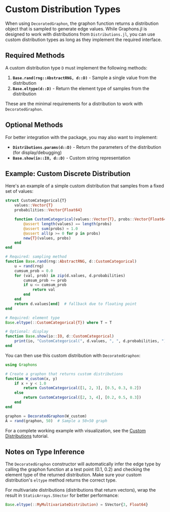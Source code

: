 # Custom Distribution Types

When using `DecoratedGraphon`, the graphon function returns a distribution
object that is sampled to generate edge values. While Graphons.jl is designed
to work with distributions from `Distributions.jl`, you can use custom
distribution types as long as they implement the required interface.

## Required Methods

A custom distribution type `D` must implement the following methods:

1. **`Base.rand(rng::AbstractRNG, d::D)`** - Sample a single value from the
   distribution
2. **`Base.eltype(d::D)`** - Return the element type of samples from the
   distribution

These are the minimal requirements for a distribution to work with
`DecoratedGraphon`.

## Optional Methods

For better integration with the package, you may also want to implement:

- **`Distributions.params(d::D)`** - Return the parameters of the distribution
  (for display/debugging)
- **`Base.show(io::IO, d::D)`** - Custom string representation

## Example: Custom Discrete Distribution

Here's an example of a simple custom distribution that samples from a fixed set
of values:

```julia
struct CustomCategorical{T}
    values::Vector{T}
    probabilities::Vector{Float64}

    function CustomCategorical(values::Vector{T}, probs::Vector{Float64}) where T
        @assert length(values) == length(probs)
        @assert sum(probs) ≈ 1.0
        @assert all(p >= 0 for p in probs)
        new{T}(values, probs)
    end
end

# Required: sampling method
function Base.rand(rng::AbstractRNG, d::CustomCategorical)
    u = rand(rng)
    cumsum_prob = 0.0
    for (val, prob) in zip(d.values, d.probabilities)
        cumsum_prob += prob
        if u <= cumsum_prob
            return val
        end
    end
    return d.values[end]  # fallback due to floating point
end

# Required: element type
Base.eltype(::CustomCategorical{T}) where T = T

# Optional: display
function Base.show(io::IO, d::CustomCategorical)
    print(io, "CustomCategorical(", d.values, ", ", d.probabilities, ")")
end
```

You can then use this custom distribution with `DecoratedGraphon`:

```julia
using Graphons

# Create a graphon that returns custom distributions
function W_custom(x, y)
    if x + y < 1.0
        return CustomCategorical([1, 2, 3], [0.5, 0.3, 0.2])
    else
        return CustomCategorical([2, 3, 4], [0.2, 0.5, 0.3])
    end
end

graphon = DecoratedGraphon(W_custom)
A = rand(graphon, 50)  # Sample a 50×50 graph
```

For a complete working example with visualization, see the
[Custom Distributions](@ref) tutorial.

## Notes on Type Inference

The `DecoratedGraphon` constructor will automatically infer the edge type by
calling the graphon function at a test point (0.1, 0.2) and checking the
element type of the returned distribution. Make sure your custom distribution's
`eltype` method returns the correct type.

For multivariate distributions (distributions that return vectors), wrap the
result in `StaticArrays.SVector` for better performance:

```julia
Base.eltype(::MyMultivariateDistribution) = SVector{3, Float64}
```
